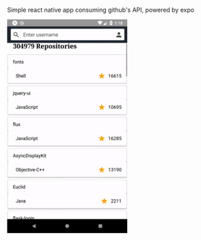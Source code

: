 Simple react native app consuming github's API, powered by expo

<img src="./assets/demo.gif" style="margin:auto" height="500" />
